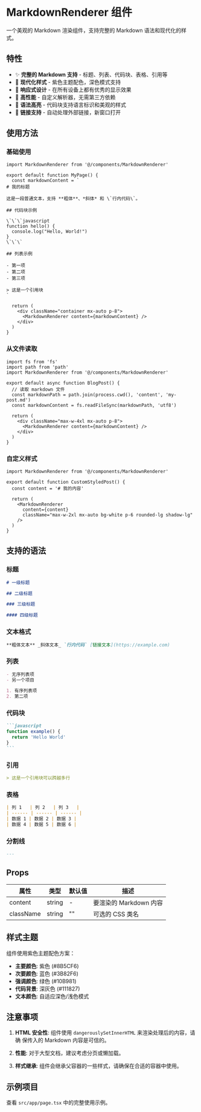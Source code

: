# MarkdownRenderer 组件

一个美观的 Markdown 渲染组件，支持完整的 Markdown 语法和现代化的样式。

## 特性

- ✨ **完整的 Markdown 支持** - 标题、列表、代码块、表格、引用等
- 🎨 **现代化样式** - 紫色主题配色，深色模式支持
- 📱 **响应式设计** - 在所有设备上都有优秀的显示效果
- 🚀 **高性能** - 自定义解析器，无需第三方依赖
- 💫 **语法高亮** - 代码块支持语言标识和美观的样式
- 🔗 **链接支持** - 自动处理外部链接，新窗口打开

## 使用方法

### 基础使用

```tsx
import MarkdownRenderer from '@/components/MarkdownRenderer'

export default function MyPage() {
  const markdownContent = `
# 我的标题

这是一段普通文本，支持 **粗体**、*斜体* 和 \`行内代码\`。

## 代码块示例

\`\`\`javascript
function hello() {
  console.log("Hello, World!")
}
\`\`\`

## 列表示例

- 第一项
- 第二项
- 第三项

> 这是一个引用块
`

  return (
    <div className="container mx-auto p-8">
      <MarkdownRenderer content={markdownContent} />
    </div>
  )
}
```

### 从文件读取

```tsx
import fs from 'fs'
import path from 'path'
import MarkdownRenderer from '@/components/MarkdownRenderer'

export default async function BlogPost() {
  // 读取 markdown 文件
  const markdownPath = path.join(process.cwd(), 'content', 'my-post.md')
  const markdownContent = fs.readFileSync(markdownPath, 'utf8')

  return (
    <div className="max-w-4xl mx-auto p-8">
      <MarkdownRenderer content={markdownContent} />
    </div>
  )
}
```

### 自定义样式

```tsx
import MarkdownRenderer from '@/components/MarkdownRenderer'

export default function CustomStyledPost() {
  const content = '# 我的内容'

  return (
    <MarkdownRenderer
      content={content}
      className="max-w-2xl mx-auto bg-white p-6 rounded-lg shadow-lg"
    />
  )
}
```

## 支持的语法

### 标题

```markdown
# 一级标题

## 二级标题

### 三级标题

#### 四级标题
```

### 文本格式

```markdown
**粗体文本** _斜体文本_ `行内代码` [链接文本](https://example.com)
```

### 列表

```markdown
- 无序列表项
- 另一个项目

1. 有序列表项
2. 第二项
```

### 代码块

````markdown
```javascript
function example() {
  return 'Hello World'
}
```
````

### 引用

```markdown
> 这是一个引用块可以跨越多行
```

### 表格

```markdown
| 列 1   | 列 2   | 列 3   |
| ------ | ------ | ------ |
| 数据 1 | 数据 2 | 数据 3 |
| 数据 4 | 数据 5 | 数据 6 |
```

### 分割线

```markdown
---
```

## Props

| 属性      | 类型   | 默认值 | 描述                   |
| --------- | ------ | ------ | ---------------------- |
| content   | string | -      | 要渲染的 Markdown 内容 |
| className | string | ""     | 可选的 CSS 类名        |

## 样式主题

组件使用紫色主题配色方案：

- **主要颜色**: 紫色 (#8B5CF6)
- **次要颜色**: 蓝色 (#3B82F6)
- **强调颜色**: 绿色 (#10B981)
- **代码背景**: 深灰色 (#111827)
- **文本颜色**: 自适应深色/浅色模式

## 注意事项

1. **HTML 安全性**: 组件使用 `dangerouslySetInnerHTML` 来渲染处理后的内容，请确
   保传入的 Markdown 内容是可信的。

2. **性能**: 对于大型文档，建议考虑分页或懒加载。

3. **样式继承**: 组件会继承父容器的一些样式，请确保在合适的容器中使用。

## 示例项目

查看 `src/app/page.tsx` 中的完整使用示例。
